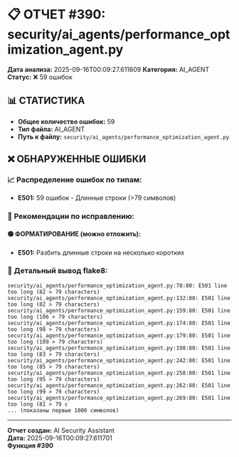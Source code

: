 # 📋 ОТЧЕТ #390: security/ai_agents/performance_optimization_agent.py

**Дата анализа:** 2025-09-16T00:09:27.611609
**Категория:** AI_AGENT
**Статус:** ❌ 59 ошибок

## 📊 СТАТИСТИКА

- **Общее количество ошибок:** 59
- **Тип файла:** AI_AGENT
- **Путь к файлу:** `security/ai_agents/performance_optimization_agent.py`

## ❌ ОБНАРУЖЕННЫЕ ОШИБКИ

### 📈 Распределение ошибок по типам:

- **E501:** 59 ошибок - Длинные строки (>79 символов)

### 🎯 Рекомендации по исправлению:

#### 🟢 ФОРМАТИРОВАНИЕ (можно отложить):
- **E501:** Разбить длинные строки на несколько коротких

### 📝 Детальный вывод flake8:

```
security/ai_agents/performance_optimization_agent.py:78:80: E501 line too long (82 > 79 characters)
security/ai_agents/performance_optimization_agent.py:132:80: E501 line too long (82 > 79 characters)
security/ai_agents/performance_optimization_agent.py:159:80: E501 line too long (106 > 79 characters)
security/ai_agents/performance_optimization_agent.py:174:80: E501 line too long (98 > 79 characters)
security/ai_agents/performance_optimization_agent.py:179:80: E501 line too long (109 > 79 characters)
security/ai_agents/performance_optimization_agent.py:198:80: E501 line too long (83 > 79 characters)
security/ai_agents/performance_optimization_agent.py:242:80: E501 line too long (85 > 79 characters)
security/ai_agents/performance_optimization_agent.py:258:80: E501 line too long (95 > 79 characters)
security/ai_agents/performance_optimization_agent.py:262:80: E501 line too long (99 > 79 characters)
security/ai_agents/performance_optimization_agent.py:269:80: E501 line too long (81 > 79 c
... (показаны первые 1000 символов)
```

---
**Отчет создан:** AI Security Assistant  
**Дата:** 2025-09-16T00:09:27.611701  
**Функция #390**
